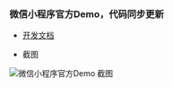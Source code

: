 ### 微信小程序官方Demo，代码同步更新

* [开发文档](https://mp.weixin.qq.com/debug/wxadoc/introduction/index.html)


* 截图

![微信小程序官方Demo 截图](https://mp.weixin.qq.com/debug/wxadoc/dev/image/demo.png)
